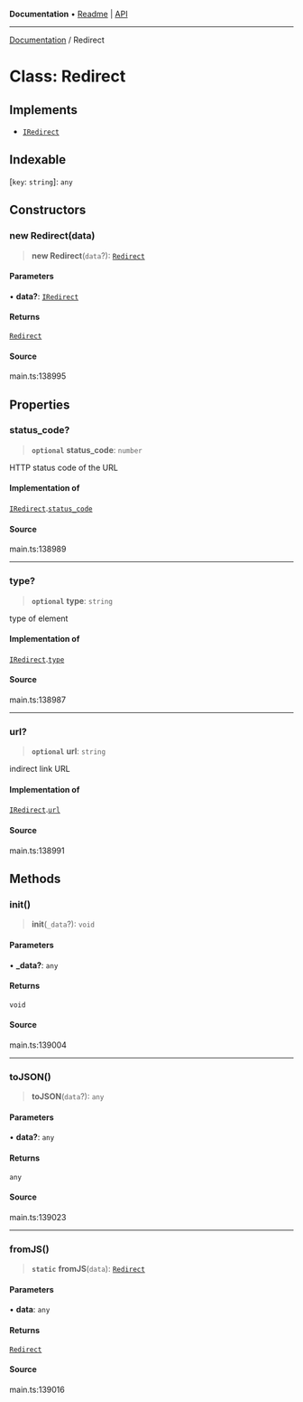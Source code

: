**Documentation** • [Readme](../README.md) \| [API](../globals.md)

***

[Documentation](../README.md) / Redirect

# Class: Redirect

## Implements

- [`IRedirect`](../interfaces/IRedirect.md)

## Indexable

 \[`key`: `string`\]: `any`

## Constructors

### new Redirect(data)

> **new Redirect**(`data`?): [`Redirect`](Redirect.md)

#### Parameters

• **data?**: [`IRedirect`](../interfaces/IRedirect.md)

#### Returns

[`Redirect`](Redirect.md)

#### Source

main.ts:138995

## Properties

### status\_code?

> **`optional`** **status\_code**: `number`

HTTP status code of the URL

#### Implementation of

[`IRedirect`](../interfaces/IRedirect.md).[`status_code`](../interfaces/IRedirect.md#status_code)

#### Source

main.ts:138989

***

### type?

> **`optional`** **type**: `string`

type of element

#### Implementation of

[`IRedirect`](../interfaces/IRedirect.md).[`type`](../interfaces/IRedirect.md#type)

#### Source

main.ts:138987

***

### url?

> **`optional`** **url**: `string`

indirect link URL

#### Implementation of

[`IRedirect`](../interfaces/IRedirect.md).[`url`](../interfaces/IRedirect.md#url)

#### Source

main.ts:138991

## Methods

### init()

> **init**(`_data`?): `void`

#### Parameters

• **\_data?**: `any`

#### Returns

`void`

#### Source

main.ts:139004

***

### toJSON()

> **toJSON**(`data`?): `any`

#### Parameters

• **data?**: `any`

#### Returns

`any`

#### Source

main.ts:139023

***

### fromJS()

> **`static`** **fromJS**(`data`): [`Redirect`](Redirect.md)

#### Parameters

• **data**: `any`

#### Returns

[`Redirect`](Redirect.md)

#### Source

main.ts:139016
